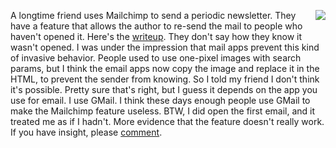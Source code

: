 <img src="http://scripting.com/images/2020/09/04/mailChimp.png" border="0" align="right">A longtime friend uses Mailchimp to send a periodic newsletter. They have a feature that allows the author to re-send the mail to people who haven't opened it. Here's the <a href="https://mailchimp.com/help/resend-an-unopened-campaign/">writeup</a>. They don't say how they know it wasn't opened. I was under the impression that mail apps prevent this kind of invasive behavior. People used to use one-pixel images with search params, but I think the email apps now copy the image and replace it in the HTML, to prevent the sender from knowing. So I told my friend I don't think it's possible. Pretty sure that's right, but I guess it depends on the app you use for email. I use GMail. I think these days enough people use GMail to make the Mailchimp feature useless. BTW, I did open the first email, and it treated me as if I hadn't. More evidence that the feature doesn't really work. If you have insight, please <a href="https://twitter.com/davewiner/status/1301930952151764992">comment</a>. 
